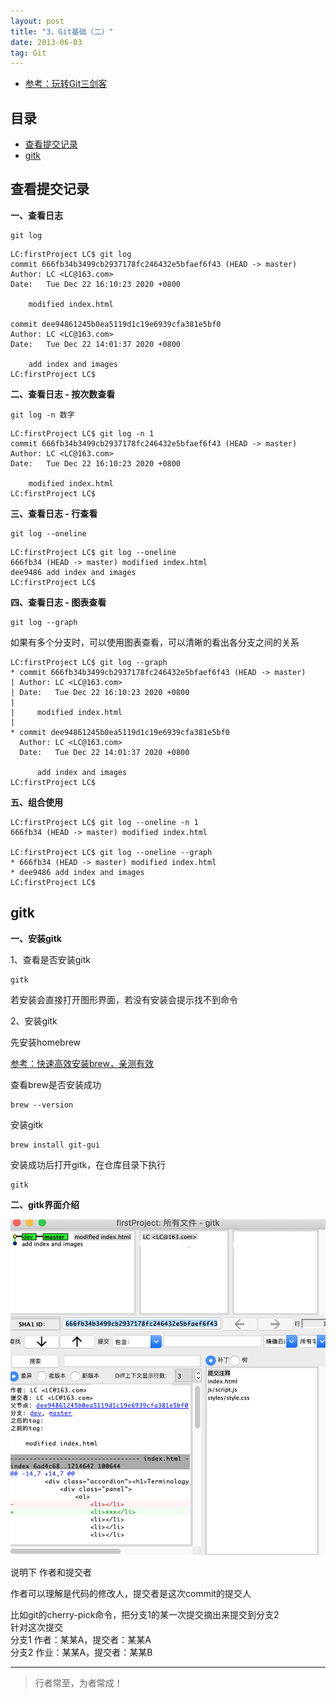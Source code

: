 ```yaml
---
layout: post
title: "3、Git基础（二）"
date: 2013-06-03
tag: Git
---   
```


- [参考：玩转Git三剑客](https://time.geekbang.org/course/intro/100021601)






          

## 目录
* [查看提交记录](#content1)
* [gitk](#content2)






<!-- ************************************************ -->
## <a id="content1"></a>查看提交记录

**一、查看日志**

```
git log
```

```
LC:firstProject LC$ git log
commit 666fb34b3499cb2937178fc246432e5bfaef6f43 (HEAD -> master)
Author: LC <LC@163.com>
Date:   Tue Dec 22 16:10:23 2020 +0800

    modified index.html

commit dee94861245b0ea5119d1c19e6939cfa381e5bf0
Author: LC <LC@163.com>
Date:   Tue Dec 22 14:01:37 2020 +0800

    add index and images
LC:firstProject LC$ 
```

**二、查看日志 - 按次数查看**

```
git log -n 数字
```

```
LC:firstProject LC$ git log -n 1
commit 666fb34b3499cb2937178fc246432e5bfaef6f43 (HEAD -> master)
Author: LC <LC@163.com>
Date:   Tue Dec 22 16:10:23 2020 +0800

    modified index.html
LC:firstProject LC$ 
```

**三、查看日志 - 行查看**

```
git log --oneline
```

```
LC:firstProject LC$ git log --oneline
666fb34 (HEAD -> master) modified index.html
dee9486 add index and images
LC:firstProject LC$ 
```


**四、查看日志 - 图表查看**

```
git log --graph
```

如果有多个分支时，可以使用图表查看，可以清晰的看出各分支之间的关系

```
LC:firstProject LC$ git log --graph
* commit 666fb34b3499cb2937178fc246432e5bfaef6f43 (HEAD -> master)
| Author: LC <LC@163.com>
| Date:   Tue Dec 22 16:10:23 2020 +0800
| 
|     modified index.html
| 
* commit dee94861245b0ea5119d1c19e6939cfa381e5bf0
  Author: LC <LC@163.com>
  Date:   Tue Dec 22 14:01:37 2020 +0800
  
      add index and images
LC:firstProject LC$ 

```

**五、组合使用**

```
LC:firstProject LC$ git log --oneline -n 1
666fb34 (HEAD -> master) modified index.html

LC:firstProject LC$ git log --oneline --graph
* 666fb34 (HEAD -> master) modified index.html
* dee9486 add index and images
LC:firstProject LC$
```



<!-- ************************************************ -->
## <a id="content2"></a>gitk

**一、安装gitk**

1、查看是否安装gitk

```
gitk
```
若安装会直接打开图形界面，若没有安装会提示找不到命令

2、安装gitk

先安装homebrew

[参考：快速高效安装brew，亲测有效](https://www.cnblogs.com/joyce33/p/13376752.html)

查看brew是否安装成功

```
brew --version
```

安装gitk

```
brew install git-gui
```

安装成功后打开gitk，在仓库目录下执行

```
gitk
```

**二、gitk界面介绍**

<img src="/images/Git/git3_0.png" alt="img">

说明下 作者和提交者

作者可以理解是代码的修改人，提交者是这次commit的提交人

比如git的cherry-pick命令，把分支1的某一次提交摘出来提交到分支2        
针对这次提交        
分支1
作者：某某A，提交者：某某A     
分支2
作业：某某A，提交者：某某B       







----------
>  行者常至，为者常成！



